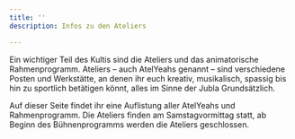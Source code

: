```yaml
---
title: ''
description: Infos zu den Ateliers

---
```

Ein wichtiger Teil des Kultis sind die Ateliers und das animatorische Rahmenprogramm. Ateliers – auch AtelYeahs genannt – sind verschiedene Posten und Werkstätte, an denen ihr euch kreativ, musikalisch, spassig bis hin zu sportlich betätigen könnt, alles im Sinne der Jubla Grundsätzlich.

Auf dieser Seite findet ihr eine Auflistung aller AtelYeahs und Rahmenprogramm. Die Ateliers finden am Samstagvormittag statt, ab Beginn des Bühnenprogramms werden die Ateliers geschlossen.